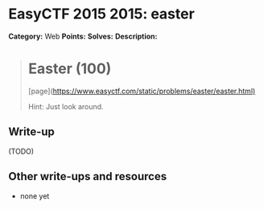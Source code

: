 # EasyCTF 2015 2015: easter

**Category:** Web
**Points:** 
**Solves:** 
**Description:**

> # Easter (100)
> 
> 
> [page](<https://www.easyctf.com/static/problems/easter/easter.html)>
> 
> 
> Hint: Just look around.


## Write-up

(TODO)

## Other write-ups and resources

* none yet
